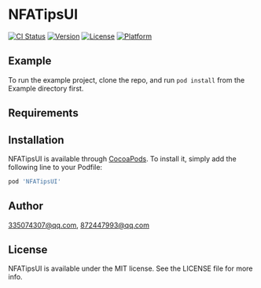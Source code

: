 # NFATipsUI

[![CI Status](https://img.shields.io/travis/335074307@qq.com/NFATipsUI.svg?style=flat)](https://travis-ci.org/335074307@qq.com/NFATipsUI)
[![Version](https://img.shields.io/cocoapods/v/NFATipsUI.svg?style=flat)](https://cocoapods.org/pods/NFATipsUI)
[![License](https://img.shields.io/cocoapods/l/NFATipsUI.svg?style=flat)](https://cocoapods.org/pods/NFATipsUI)
[![Platform](https://img.shields.io/cocoapods/p/NFATipsUI.svg?style=flat)](https://cocoapods.org/pods/NFATipsUI)

## Example

To run the example project, clone the repo, and run `pod install` from the Example directory first.

## Requirements

## Installation

NFATipsUI is available through [CocoaPods](https://cocoapods.org). To install
it, simply add the following line to your Podfile:

```ruby
pod 'NFATipsUI'
```

## Author

335074307@qq.com, 872447993@qq.com

## License

NFATipsUI is available under the MIT license. See the LICENSE file for more info.
